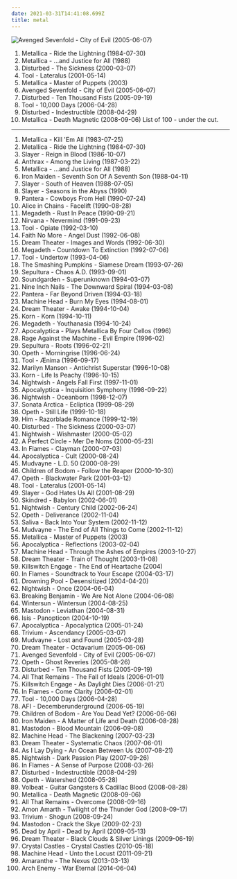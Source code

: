 ```yaml
---
date: 2021-03-31T14:41:08.699Z
title: metal
---
```

![Avenged Sevenfold - City of Evil (2005-06-07)](http://coverartarchive.org/release/4f7c1a59-92b1-4ba7-919f-b61a3b4b8d2a/12051036941-500.jpg "Avenged Sevenfold - City of Evil (2005-06-07)")
1. <span title="#thrash_metal">Metallica - Ride the Lightning (1984-07-30)</span>
2. <span title="#thrash_metal">Metallica - ...and Justice for All (1988)</span>
3. <span title="#metal #nu_metal #alternative_metal #disturbed">Disturbed - The Sickness (2000-03-07)</span>
4. <span title="#progressive_metal #progressive_rock">Tool - Lateralus (2001-05-14)</span>
5. <span title="#thrash_metal">Metallica - Master of Puppets (2003)</span>
6. <span title="#metal #hard_rock #metalcore #heavy_metal">Avenged Sevenfold - City of Evil (2005-06-07)</span>
7. <span title="#metal #hard_rock #alternative_metal #nu_metal">Disturbed - Ten Thousand Fists (2005-09-19)</span>
8. <span title="#progressive_metal #progressive_rock">Tool - 10,000 Days (2006-04-28)</span>
9. <span title="#metal #hard_rock #alternative_metal #nu_metal">Disturbed - Indestructible (2008-04-29)</span>
10. <span title="#thrash_metal #heavy_metal">Metallica - Death Magnetic (2008-09-06)</span>
List of 100 - under the cut.
<!-- more -->
-----
1. <span title="#thrash_metal">Metallica - Kill 'Em All (1983-07-25)</span>
2. <span title="#thrash_metal">Metallica - Ride the Lightning (1984-07-30)</span>
3. <span title="#thrash_metal">Slayer - Reign in Blood (1986-10-07)</span>
4. <span title="#thrash_metal">Anthrax - Among the Living (1987-03-22)</span>
5. <span title="#thrash_metal">Metallica - ...and Justice for All (1988)</span>
6. <span title="#heavy_metal">Iron Maiden - Seventh Son Of A Seventh Son (1988-04-11)</span>
7. <span title="#thrash_metal">Slayer - South of Heaven (1988-07-05)</span>
8. <span title="#thrash_metal">Slayer - Seasons in the Abyss (1990)</span>
9. <span title="#thrash_metal #groove_metal #heavy_metal #metal">Pantera - Cowboys From Hell (1990-07-24)</span>
10. <span title="#grunge">Alice in Chains - Facelift (1990-08-28)</span>
11. <span title="#thrash_metal">Megadeth - Rust In Peace (1990-09-21)</span>
12. <span title="#grunge #rock">Nirvana - Nevermind (1991-09-23)</span>
13. <span title="#progressive_metal #alternative_metal #progressive_rock #1992 #rock">Tool - Opiate (1992-03-10)</span>
14. <span title="#alternative_rock #rock #alternative_metal #1992 #alternative">Faith No More - Angel Dust (1992-06-08)</span>
15. <span title="#progressive_metal">Dream Theater - Images and Words (1992-06-30)</span>
16. <span title="#thrash_metal #heavy_metal">Megadeth - Countdown To Extinction (1992-07-06)</span>
17. <span title="#progressive_metal #alternative_metal">Tool - Undertow (1993-04-06)</span>
18. <span title="#90_s #alternative #rock #alternative_rock #1993 #grunge">The Smashing Pumpkins - Siamese Dream (1993-07-26)</span>
19. <span title="#thrash_metal #groove_metal">Sepultura - Chaos A.D. (1993-09-01)</span>
20. <span title="#grunge">Soundgarden - Superunknown (1994-03-07)</span>
21. <span title="#industrial #industrial_rock">Nine Inch Nails - The Downward Spiral (1994-03-08)</span>
22. <span title="#thrash_metal #groove_metal #metal">Pantera - Far Beyond Driven (1994-03-18)</span>
23. <span title="#thrash_metal #groove_metal">Machine Head - Burn My Eyes (1994-08-01)</span>
24. <span title="#progressive_metal">Dream Theater - Awake (1994-10-04)</span>
25. <span title="#nu_metal">Korn - Korn (1994-10-11)</span>
26. <span title="#heavy_metal #thrash_metal #metal">Megadeth - Youthanasia (1994-10-24)</span>
27. <span title="#instrumental #cover #symphonic_metal #metal #cello #cello_metal">Apocalyptica - Plays Metallica By Four Cellos (1996)</span>
28. <span title="#rock #alternative #90_s #1996 #alternative_rock #hard_rock">Rage Against the Machine - Evil Empire (1996-02)</span>
29. <span title="#thrash_metal #groove_metal #metal">Sepultura - Roots (1996-02-21)</span>
30. <span title="#progressive_death_metal #progressive_metal">Opeth - Morningrise (1996-06-24)</span>
31. <span title="#progressive_metal #progressive_rock #metal">Tool - Ænima (1996-09-17)</span>
32. <span title="#industrial_metal #industrial #metal">Marilyn Manson - Antichrist Superstar (1996-10-08)</span>
33. <span title="#nu_metal #1996">Korn - Life Is Peachy (1996-10-15)</span>
34. <span title="#symphonic_metal">Nightwish - Angels Fall First (1997-11-01)</span>
35. <span title="#symphonic_metal #instrumental #cello #metal">Apocalyptica - Inquisition Symphony (1998-09-22)</span>
36. <span title="#symphonic_metal #power_metal">Nightwish - Oceanborn (1998-12-07)</span>
37. <span title="#power_metal">Sonata Arctica - Ecliptica (1999-08-29)</span>
38. <span title="#progressive_metal #progressive_death_metal">Opeth - Still Life (1999-10-18)</span>
39. <span title="#love_metal #him #rock">Him - Razorblade Romance (1999-12-19)</span>
40. <span title="#metal #nu_metal #alternative_metal #disturbed">Disturbed - The Sickness (2000-03-07)</span>
41. <span title="#symphonic_metal #power_metal">Nightwish - Wishmaster (2000-05-02)</span>
42. <span title="#alternative_rock #rock #progressive_rock">A Perfect Circle - Mer De Noms (2000-05-23)</span>
43. <span title="#melodic_death_metal">In Flames - Clayman (2000-07-03)</span>
44. <span title="#symphonic_metal #cello_metal #instrumental">Apocalyptica - Cult (2000-08-24)</span>
45. <span title="#nu_metal #alternative_metal #metal">Mudvayne - L.D. 50 (2000-08-29)</span>
46. <span title="#melodic_death_metal">Children of Bodom - Follow the Reaper (2000-10-30)</span>
47. <span title="#progressive_death_metal #progressive_metal">Opeth - Blackwater Park (2001-03-12)</span>
48. <span title="#progressive_metal #progressive_rock">Tool - Lateralus (2001-05-14)</span>
49. <span title="#thrash_metal">Slayer - God Hates Us All (2001-08-29)</span>
50. <span title="#metal #reggae_metal #reggae">Skindred - Babylon (2002-06-01)</span>
51. <span title="#symphonic_metal">Nightwish - Century Child (2002-06-24)</span>
52. <span title="#progressive_death_metal #progressive_metal">Opeth - Deliverance (2002-11-04)</span>
53. <span title="#rock #nu_metal #hard_rock #metal">Saliva - Back Into Your System (2002-11-12)</span>
54. <span title="#alternative_metal #nu_metal #metal #2002">Mudvayne - The End of All Things to Come (2002-11-12)</span>
55. <span title="#thrash_metal">Metallica - Master of Puppets (2003)</span>
56. <span title="#symphonic_metal #cello_metal #instrumental">Apocalyptica - Reflections (2003-02-04)</span>
57. <span title="#thrash_metal #groove_metal">Machine Head - Through the Ashes of Empires (2003-10-27)</span>
58. <span title="#progressive_metal">Dream Theater - Train of Thought (2003-11-08)</span>
59. <span title="#metalcore">Killswitch Engage - The End of Heartache (2004)</span>
60. <span title="#melodic_death_metal">In Flames - Soundtrack to Your Escape (2004-03-17)</span>
61. <span title="#metal #alternative_metal #heavy_metal #hard_rock #nu_metal #2004">Drowning Pool - Desensitized (2004-04-20)</span>
62. <span title="#symphonic_metal">Nightwish - Once (2004-06-04)</span>
63. <span title="#alternative_rock #rock #hard_rock">Breaking Benjamin - We Are Not Alone (2004-06-08)</span>
64. <span title="#melodic_death_metal #power_metal">Wintersun - Wintersun (2004-08-25)</span>
65. <span title="#whalecore #progressive_metal #sludge_metal">Mastodon - Leviathan (2004-08-31)</span>
66. <span title="#post_metal #progressive_metal #2004 #sludge">Isis - Panopticon (2004-10-19)</span>
67. <span title="#symphonic_metal">Apocalyptica - Apocalyptica (2005-01-24)</span>
68. <span title="#metalcore">Trivium - Ascendancy (2005-03-07)</span>
69. <span title="#nu_metal #alternative_metal #metal">Mudvayne - Lost and Found (2005-03-28)</span>
70. <span title="#progressive_metal">Dream Theater - Octavarium (2005-06-06)</span>
71. <span title="#metal #hard_rock #metalcore #heavy_metal">Avenged Sevenfold - City of Evil (2005-06-07)</span>
72. <span title="#progressive_metal #progressive_death_metal">Opeth - Ghost Reveries (2005-08-26)</span>
73. <span title="#metal #hard_rock #alternative_metal #nu_metal">Disturbed - Ten Thousand Fists (2005-09-19)</span>
74. <span title="#metalcore">All That Remains - The Fall of Ideals (2006-01-01)</span>
75. <span title="#metalcore">Killswitch Engage - As Daylight Dies (2006-01-21)</span>
76. <span title="#melodic_death_metal">In Flames - Come Clarity (2006-02-01)</span>
77. <span title="#progressive_metal #progressive_rock">Tool - 10,000 Days (2006-04-28)</span>
78. <span title="#alternative_rock #rock #punk">AFI - Decemberunderground (2006-05-19)</span>
79. <span title="#melodic_death_metal">Children of Bodom - Are You Dead Yet? (2006-06-06)</span>
80. <span title="#heavy_metal">Iron Maiden - A Matter of Life and Death (2006-08-28)</span>
81. <span title="#progressive_metal #sludge_metal">Mastodon - Blood Mountain (2006-09-08)</span>
82. <span title="#thrash_metal #groove_metal">Machine Head - The Blackening (2007-03-23)</span>
83. <span title="#progressive_metal">Dream Theater - Systematic Chaos (2007-06-01)</span>
84. <span title="#metalcore">As I Lay Dying - An Ocean Between Us (2007-08-21)</span>
85. <span title="#symphonic_metal #power_metal">Nightwish - Dark Passion Play (2007-09-26)</span>
86. <span title="#melodic_death_metal">In Flames - A Sense of Purpose (2008-03-26)</span>
87. <span title="#metal #hard_rock #alternative_metal #nu_metal">Disturbed - Indestructible (2008-04-29)</span>
88. <span title="#progressive_metal #progressive_death_metal">Opeth - Watershed (2008-05-28)</span>
89. <span title="#heavy_metal #rockabilly">Volbeat - Guitar Gangsters & Cadillac Blood (2008-08-28)</span>
90. <span title="#thrash_metal #heavy_metal">Metallica - Death Magnetic (2008-09-06)</span>
91. <span title="#metalcore">All That Remains - Overcome (2008-09-16)</span>
92. <span title="#melodic_death_metal #viking_metal">Amon Amarth - Twilight of the Thunder God (2008-09-17)</span>
93. <span title="#thrash_metal #metalcore #metal">Trivium - Shogun (2008-09-24)</span>
94. <span title="#progressive_metal #2009">Mastodon - Crack the Skye (2009-02-23)</span>
95. <span title="#metalcore #pop_metal #modern_metal">Dead by April - Dead by April (2009-05-13)</span>
96. <span title="#progressive_metal">Dream Theater - Black Clouds & Silver Linings (2009-06-19)</span>
97. <span title="#electronic #8_bit">Crystal Castles - Crystal Castles (2010-05-18)</span>
98. <span title="#thrash_metal #groove_metal #2011">Machine Head - Unto the Locust (2011-09-21)</span>
99. <span title="#2013 #power_metal">Amaranthe - The Nexus (2013-03-13)</span>
100. <span title="#melodic_death_metal #2014">Arch Enemy - War Eternal (2014-06-04)</span>
